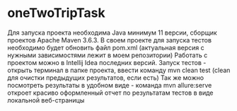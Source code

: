 # oneTwoTripTask
Для запуска проекта необходима  Java минимум 11 версии, сборщик проектов Apache Maven 3.6.3.
В своем проекте для запуска тестов необходимо будет обновить файл pom.xml (актуальная версия с нужными зависимостями лежит в моем репозитории)
Работать с проектом можно в Intellij Idea последних версий.
Запуск тестов - открыть терминал в папке проекта, ввести команду mvn сlean test (clean для очистки предыдущих результатов, если есть) 
Так же можно посмотреть результаты в удобном виде - команда mvn allure:serve откроет красиво оформленный отчет по результатам тестов в виде локальной веб-страницы
